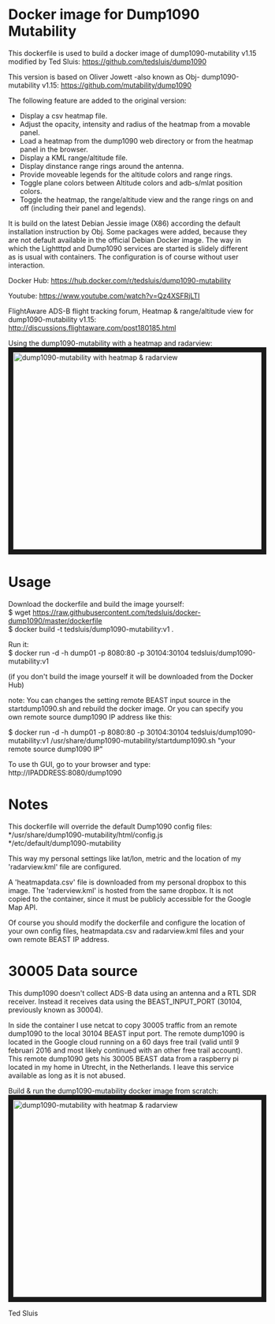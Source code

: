 # Docker image for Dump1090 Mutability

This dockerfile is used to build a docker image of dump1090-mutability v1.15 modified by Ted Sluis:
https://github.com/tedsluis/dump1090

This version is based on Oliver Jowett -also known as Obj- dump1090-mutability v1.15:
https://github.com/mutability/dump1090

The following feature are added to the original version:
* Display a csv heatmap file.
* Adjust the opacity, intensity and radius of the heatmap from a movable panel.
* Load a heatmap from the dump1090 web directory or from the heatmap panel in the browser.
* Display a KML range/altitude file.
* Display dinstance range rings around the antenna.
* Provide moveable legends for the altitude colors and range rings.
* Toggle plane colors between Altitude colors and adb-s/mlat position colors.
* Toggle the heatmap, the range/altitude view and the range rings on and off (including their panel and legends).

It is build on the latest Debian Jessie image (X86) according the default installation instruction by Obj. 
Some packages were added, because they are not default available in the official Debian Docker image.
The way in which the Lightttpd and Dump1090 services are started is slidely different as is usual with containers.
The configuration is of course without user interaction.

Docker Hub:
https://hub.docker.com/r/tedsluis/dump1090-mutability

Youtube:
https://www.youtube.com/watch?v=Qz4XSFRjLTI

FlightAware ADS-B flight tracking forum, Heatmap & range/altitude view for dump1090-mutability v1.15:
http://discussions.flightaware.com/post180185.html

Using the dump1090-mutability with a heatmap and radarview:
<a href="http://www.youtube.com/watch?feature=player_embedded&v=Qz4XSFRjLTI"
 target="_blank"><img src="https://dl.dropboxusercontent.com/u/17865731/dump1090-20150916/dump1090.jpg" 
alt="dump1090-mutability with heatmap & radarview" width="600" height="400" border="10" /></a>

# Usage

Download the dockerfile and build the image yourself:  
$ wget https://raw.githubusercontent.com/tedsluis/docker-dump1090/master/dockerfile  
$ docker build -t tedsluis/dump1090-mutability:v1 .

Run it:    
$ docker run -d -h dump01 -p 8080:80 -p 30104:30104 tedsluis/dump1090-mutability:v1

(if you don't build the image yourself it will be downloaded from the Docker Hub)

note: You can changes the setting remote BEAST input source in the startdump1090.sh and rebuild the docker image. Or you can specify you own remote source dump1090 IP address like this:

$ docker run -d -h dump01 -p 8080:80 -p 30104:30104 tedsluis/dump1090-mutability:v1 /usr/share/dump1090-mutability/startdump1090.sh "your remote source dump1090 IP"

To use th GUI, go to your browser and type:
http://IPADDRESS:8080/dump1090 

# Notes

This dockerfile will override the default Dump1090 config files:
*/usr/share/dump1090-mutability/html/config.js   
*/etc/default/dump1090-mutability   

This way my personal settings like lat/lon, metric and the location of my 'radarview.kml' file are configured.

A 'heatmapdata.csv' file is downloaded from my personal dropbox to this image. 
The 'raderview.kml' is hosted from the same dropbox. It is not copied to the container, since it must be publicly accessible for the Google Map API.

Of course you should modify the dockerfile and configure the location of your own config files, heatmapdata.csv and radarview.kml files and your own remote BEAST IP address.

# 30005 Data source

This dump1090 doesn't collect ADS-B data using an antenna and a RTL SDR receiver. 
Instead it receives data using the BEAST_INPUT_PORT (30104, previously known as 30004).

In side the container I use netcat to copy 30005 traffic from an remote dump1090 to the local 30104 BEAST input port.
The remote dump1090 is located in the Google cloud running on a 60 days free trail (valid until 9 februari 2016 and most likely continued with an other free trail account). This remote dump1090 gets his 30005 BEAST data from a raspberry pi located in my home in Utrecht, in the Netherlands. I leave this service available as long as it is not abused.

Build & run the dump1090-mutability docker image from scratch:
<a href="http://www.youtube.com/watch?feature=player_embedded&v=h4YyFDTS6CQ"
 target="_blank"><img src="https://dl.dropboxusercontent.com/u/17865731/dump1090-20150916/dump1090.jpg"
alt="dump1090-mutability with heatmap & radarview" width="600" height="400" border="10" /></a>
 

Ted Sluis


